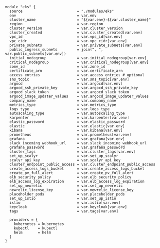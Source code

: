 

    module "eks" {
      source                         = "./modules/eks"
      env                            = var.env
      cluster_name                   = "${var.env}-${var.cluster_name}"
      region                         = var.region
      cluster_version                = var.cluster_version
      cluster_created                = var.cluster_created[var.env]
      vpc_id                         = var.vpc_id[var.env]
      vpc_cidr                       = var.vpc_cidr[var.env]
      private_subnets                = var.private_subnets[var.env]
      public_ingress_subnets         = join(", ", var.public_subnets[var.env])
      initial_nodegroup              = var.initial_nodegroup[var.env]
      critical_nodegroup             = var.critical_nodegroup[var.env]
      zone_id                        = var.zone_id
      certificate_arn                = var.certificate_arn
      access_entries                 = var.access_entries # optional
      sns_topic                      = var.sns_topic[var.env]
      argocd                         = var.argocd[var.env]
      argocd_ssh_private_key         = var.argocd_ssh_private_key
      argocd_slack_token             = var.argocd_slack_token
      argocd_image_updater_values    = var.argocd_image_updater_values
      company_name                   = var.company_name
      metrics_type                   = var.metrics_type
      logs_type                      = var.logs_type
      autoscaling_type               = var.autoscaling_type
      karpenter                      = var.karpenter[var.env]
      elastic_password               = var.elastic_password
      elastic                        = var.elastic[var.env]
      kibana                         = var.kibana[var.env]
      prometheus                     = var.prometheus[var.env]
      grafana                        = var.grafana[var.env]
      slack_incoming_webhook_url     = var.slack_incoming_webhook_url
      grafana_password               = var.grafana_password
      cluster_tags                   = var.cluster_tags[var.env]
      set_up_scalyr                  = var.set_up_scalyr
      scalyr_api_key                 = var.scalyr_api_key
      cluster_endpoint_public_access = var.cluster_endpoint_public_access
      create_access_logs_bucket      = var.create_access_logs_bucket
      create_pv_full_alert           = var.create_pv_full_alert
      elb_security_policy            = var.elb_security_policy
      elb_access_log_expiration      = var.elb_access_log_expiration
      set_up_newrelic                = var.set_up_newrelic
      newrelic_license_key           = var.newrelic_license_key
      placeholder_pods               = var.placeholder_pods
      set_up_istio                   = var.set_up_istio
      istio                          = var.istio[var.env]
      keycloak                       = var.keycloak[var.env]
      tags                           = var.tags[var.env]
    
      providers = {
        kubernetes = kubernetes
        kubectl    = kubectl
        helm       = helm
      }
    }
